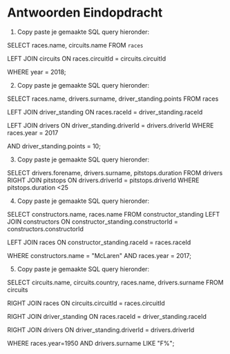 # Antwoorden Eindopdracht

1. Copy paste je gemaakte SQL query hieronder:

SELECT races.name, circuits.name
FROM `races`

LEFT JOIN circuits
ON races.circuitId = circuits.circuitId

WHERE year = 2018;
   
2. Copy paste je gemaakte SQL query hieronder:

SELECT races.name, drivers.surname, driver_standing.points 
FROM races 

LEFT JOIN driver_standing 
ON races.raceId = driver_standing.raceId 

LEFT JOIN drivers 
ON driver_standing.driverId = drivers.driverId WHERE races.year = 2017 

AND driver_standing.points = 10;
   
3. Copy paste je gemaakte SQL query hieronder:


SELECT drivers.forename, drivers.surname, pitstops.duration FROM drivers RIGHT JOIN pitstops ON drivers.driverId = pitstops.driverId WHERE pitstops.duration <25
   
4. Copy paste je gemaakte SQL query hieronder:

SELECT constructors.name, races.name 
FROM constructor_standing
LEFT JOIN constructors 
ON constructor_standing.constructorId = constructors.constructorId 

LEFT JOIN races 
ON constructor_standing.raceId = races.raceId 

WHERE constructors.name = "McLaren" 
AND races.year = 2017;
   
5. Copy paste je gemaakte SQL query hieronder:

SELECT circuits.name, circuits.country, races.name, drivers.surname 
FROM circuits 

RIGHT JOIN races 
ON circuits.circuitId = races.circuitId 

RIGHT JOIN driver_standing 
ON races.raceId = driver_standing.raceId 

RIGHT JOIN drivers 
ON driver_standing.driverId = drivers.driverId 

WHERE races.year=1950 
AND drivers.surname 
LIKE "F%";
